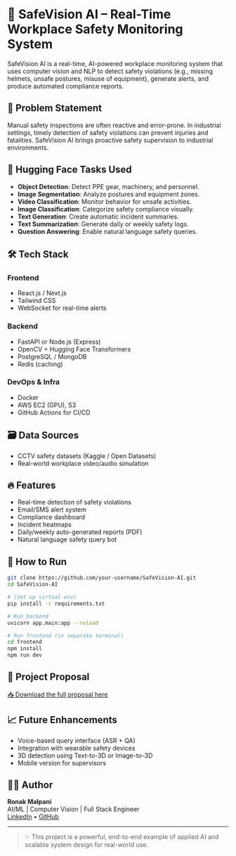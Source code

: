 
# 🚧 SafeVision AI – Real-Time Workplace Safety Monitoring System

SafeVision AI is a real-time, AI-powered workplace monitoring system that uses computer vision and NLP to detect safety violations (e.g., missing helmets, unsafe postures, misuse of equipment), generate alerts, and produce automated compliance reports.

## 🎯 Problem Statement

Manual safety inspections are often reactive and error-prone. In industrial settings, timely detection of safety violations can prevent injuries and fatalities. SafeVision AI brings proactive safety supervision to industrial environments.

## 🧠 Hugging Face Tasks Used

- **Object Detection**: Detect PPE gear, machinery, and personnel.
- **Image Segmentation**: Analyze postures and equipment zones.
- **Video Classification**: Monitor behavior for unsafe activities.
- **Image Classification**: Categorize safety compliance visually.
- **Text Generation**: Create automatic incident summaries.
- **Text Summarization**: Generate daily or weekly safety logs.
- **Question Answering**: Enable natural language safety queries.

## 🛠️ Tech Stack

### Frontend
- React.js / Next.js
- Tailwind CSS
- WebSocket for real-time alerts

### Backend
- FastAPI or Node.js (Express)
- OpenCV + Hugging Face Transformers
- PostgreSQL / MongoDB
- Redis (caching)

### DevOps & Infra
- Docker
- AWS EC2 (GPU), S3
- GitHub Actions for CI/CD

## 🗃️ Data Sources

- CCTV safety datasets (Kaggle / Open Datasets)
- Real-world workplace video/audio simulation

## 🔥 Features

- Real-time detection of safety violations
- Email/SMS alert system
- Compliance dashboard
- Incident heatmaps
- Daily/weekly auto-generated reports (PDF)
- Natural language safety query bot

## 🚀 How to Run

```bash
git clone https://github.com/your-username/SafeVision-AI.git
cd SafeVision-AI

# (Set up virtual env)
pip install -r requirements.txt

# Run backend
uvicorn app.main:app --reload

# Run frontend (in separate terminal)
cd frontend
npm install
npm run dev
```

## 📄 Project Proposal

[📥 Download the full proposal here](./SafeVisionAI_Project_Proposal.pdf)

## 📈 Future Enhancements

- Voice-based query interface (ASR + QA)
- Integration with wearable safety devices
- 3D detection using Text-to-3D or Image-to-3D
- Mobile version for supervisors

## 👨‍💻 Author

**Ronak Malpani**  
AI/ML | Computer Vision | Full Stack Engineer  
[LinkedIn](https://linkedin.com) • [GitHub](https://github.com)

---

> ✨ This project is a powerful, end-to-end example of applied AI and scalable system design for real-world use.
